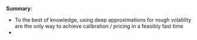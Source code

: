 **Summary**: 
+ To the best of knowledge, using deep approximations for rough volatility are the only way to achieve calibration / pricing in a feasibly fast time
+